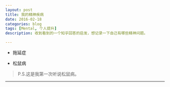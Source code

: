 ```yaml
---
layout: post
title: 我的精神疾病
date: 2016-02-18
categories: blog
tags: [Mental, 个人提升]
description: 收到看到的一个知乎回答的启发，想记录一下自己有哪些精神问题。

---
```


- 拖延症

- 松鼠病
> P.S.这是我第一次听说松鼠病。

---










